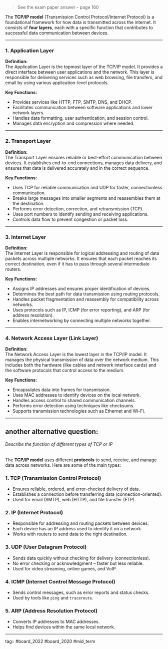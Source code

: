 > See the exam paper answer - page 160

The **TCP/IP model** (Transmission Control Protocol/Internet Protocol) is a foundational framework for how data is transmitted across the internet. It consists of **four layers**, each with a specific function that contributes to successful data communication between devices.

---

### 1. **Application Layer**

**Definition:**  
The Application Layer is the topmost layer of the TCP/IP model. It provides a direct interface between user applications and the network. This layer is responsible for delivering services such as web browsing, file transfers, and email by using various application-level protocols.

**Key Functions:**

- Provides services like HTTP, FTP, SMTP, DNS, and DHCP.    
- Facilitates communication between software applications and lower network layers.    
- Handles data formatting, user authentication, and session control.    
- Manages data encryption and compression where needed.    

---

### 2. **Transport Layer**

**Definition:**  
The Transport Layer ensures reliable or best-effort communication between devices. It establishes end-to-end connections, manages data delivery, and ensures that data is delivered accurately and in the correct sequence.

**Key Functions:**

- Uses TCP for reliable communication and UDP for faster, connectionless communication.    
- Breaks large messages into smaller segments and reassembles them at the destination.    
- Performs error detection, correction, and retransmission (TCP).    
- Uses port numbers to identify sending and receiving applications.    
- Controls data flow to prevent congestion or packet loss.    

---

### 3. **Internet Layer**

**Definition:**  
The Internet Layer is responsible for logical addressing and routing of data packets across multiple networks. It ensures that each packet reaches its correct destination, even if it has to pass through several intermediate routers.

**Key Functions:**

- Assigns IP addresses and ensures proper identification of devices.    
- Determines the best path for data transmission using routing protocols.    
- Handles packet fragmentation and reassembly for compatibility across networks.    
- Uses protocols such as IP, ICMP (for error reporting), and ARP (for address resolution).    
- Enables internetworking by connecting multiple networks together.    

---

### 4. **Network Access Layer (Link Layer)**

**Definition:**  
The Network Access Layer is the lowest layer in the TCP/IP model. It manages the physical transmission of data over the network medium. This includes both the hardware (like cables and network interface cards) and the software protocols that control access to the medium.

**Key Functions:**

- Encapsulates data into frames for transmission.    
- Uses MAC addresses to identify devices on the local network.    
- Handles access control to shared communication channels.    
- Performs error detection using techniques like checksums.    
- Supports transmission technologies such as Ethernet and Wi-Fi.


---

## another alternative question:

###### Describe the function of different types of TCP or IP

The **TCP/IP model** uses different **protocols** to send, receive, and manage data across networks. Here are some of the main types:

### 1. **TCP (Transmission Control Protocol)**

- Ensures reliable, ordered, and error-checked delivery of data.    
- Establishes a connection before transferring data (connection-oriented).    
- Used for email (SMTP), web (HTTP), and file transfer (FTP).    

### 2. **IP (Internet Protocol)**

- Responsible for addressing and routing packets between devices.    
- Each device has an IP address used to identify it on a network.    
- Works with routers to send data to the right destination.

### 3. **UDP (User Datagram Protocol)**

- Sends data quickly without checking for delivery (connectionless).    
- No error checking or acknowledgment – faster but less reliable.    
- Used for video streaming, online games, and VoIP.    

### 4. **ICMP (Internet Control Message Protocol)**

- Sends control messages, such as error reports and status checks.    
- Used by tools like `ping` and `traceroute`.   

### 5. **ARP (Address Resolution Protocol)**

- Converts IP addresses to MAC addresses.    
- Helps find devices within the same local network.

---

tag:: #board_2022 #board_2020 #mid_term 